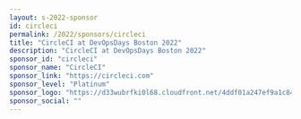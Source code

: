 ```yaml
---
layout: s-2022-sponsor
id: circleci
permalink: /2022/sponsors/circleci
title: "CircleCI at DevOpsDays Boston 2022"
description: "CircleCI at DevOpsDays Boston 2022"
sponsor_id: "circleci"
sponsor_name: "CircleCI"
sponsor_link: "https://circleci.com"
sponsor_level: "Platinum"
sponsor_logo: "https://d33wubrfki0l68.cloudfront.net/4ddf01a247ef9a1c84c2b69f8e1267e363763d7a/d2475/img/sponsors/circleci.png"
sponsor_social: ""
---
```

  
